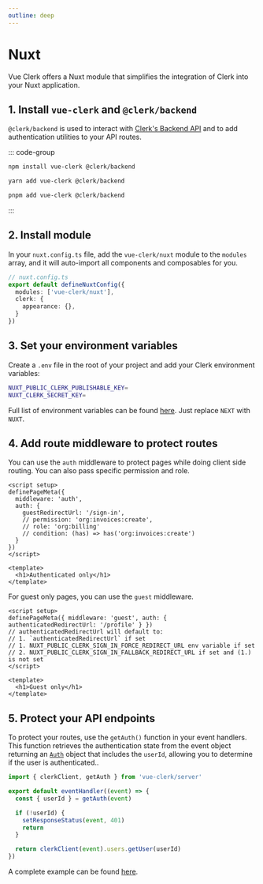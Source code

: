 ```yaml
---
outline: deep
---
```


# Nuxt

Vue Clerk offers a Nuxt module that simplifies the integration of Clerk into your Nuxt application.

## 1. Install `vue-clerk` and `@clerk/backend`

`@clerk/backend` is used to interact with [Clerk's Backend API](https://clerk.com/docs/reference/backend-api) and to add authentication utilities to your API routes.

::: code-group

```bash [npm]
npm install vue-clerk @clerk/backend
```

```bash [yarn]
yarn add vue-clerk @clerk/backend
```

```bash [pnpm]
pnpm add vue-clerk @clerk/backend
```

:::

## 2. Install module

In your `nuxt.config.ts` file, add the `vue-clerk/nuxt` module to the `modules` array, and it will auto-import all components and composables for you.

```ts
// nuxt.config.ts
export default defineNuxtConfig({
  modules: ['vue-clerk/nuxt'],
  clerk: {
    appearance: {},
  }
})
```

## 3. Set your environment variables

Create a `.env` file in the root of your project and add your Clerk environment variables:

```bash
NUXT_PUBLIC_CLERK_PUBLISHABLE_KEY=
NUXT_CLERK_SECRET_KEY=
```

Full list of environment variables can be found [here](https://clerk.com/docs/deployments/clerk-environment-variables#sign-in-and-sign-up-redirects). Just replace `NEXT` with `NUXT`.

## 4. Add route middleware to protect routes

You can use the `auth` middleware to protect pages while doing client side routing. You can also pass specific permission and role.

```vue
<script setup>
definePageMeta({
  middleware: 'auth',
  auth: {
    guestRedirectUrl: '/sign-in',
    // permission: 'org:invoices:create',
    // role: 'org:billing'
    // condition: (has) => has('org:invoices:create')
  }
})
</script>

<template>
  <h1>Authenticated only</h1>
</template>
```

For guest only pages, you can use the `guest` middleware.

```vue
<script setup>
definePageMeta({ middleware: 'guest', auth: { authenticatedRedirectUrl: '/profile' } })
// authenticatedRedirectUrl will default to:
// 1. `authenticatedRedirectUrl` if set
// 1. NUXT_PUBLIC_CLERK_SIGN_IN_FORCE_REDIRECT_URL env variable if set
// 2. NUXT_PUBLIC_CLERK_SIGN_IN_FALLBACK_REDIRECT_URL if set and (1.) is not set
</script>

<template>
  <h1>Guest only</h1>
</template>
```

## 5. Protect your API endpoints

To protect your routes, use the `getAuth()` function in your event handlers. This function retrieves the authentication state from the event object returning an [`Auth`](https://clerk.com/docs/references/nextjs/auth-object#auth-object) object that includes the `userId`, allowing you to determine if the user is authenticated..

```ts
import { clerkClient, getAuth } from 'vue-clerk/server'

export default eventHandler((event) => {
  const { userId } = getAuth(event)

  if (!userId) {
    setResponseStatus(event, 401)
    return
  }

  return clerkClient(event).users.getUser(userId)
})
```

A complete example can be found [here](https://github.com/wobsoriano/nuxt-clerk-template).
